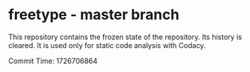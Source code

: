 # freetype - master branch

This repository contains the frozen state of the repository.
Its history is cleared. It is used only for static code
analysis with Codacy.

Commit Time: 1726706864